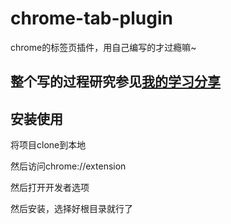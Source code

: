 # chrome-tab-plugin
chrome的标签页插件，用自己编写的才过瘾嘛~

## 整个写的过程研究参见[我的学习分享](https://github.com/panyifei/learning/blob/master/JS%E4%BB%A3%E7%A0%81%E5%BA%93/Chrome%E6%8F%92%E4%BB%B6%E7%BC%96%E5%86%99.md)

## 安装使用
将项目clone到本地

然后访问chrome://extension

然后打开开发者选项

然后安装，选择好根目录就行了
